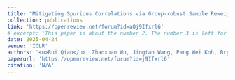 ```yaml
---
title: "Mitigating Spurious Correlations via Group-robust Sample Reweighting"
collection: publications
link: 'https://openreview.net/forum?id=aQj9Ifxrl6'
# excerpt: 'This paper is about the number 2. The number 3 is left for future work.'
date: 2025-04-24
venue: 'ICLR'
authors: '<u>Rui Qiao</u>, Zhaoxuan Wu, Jingtan Wang, Pang Wei Koh, Bryan Kian Hsiang Low'
paperurl: 'https://openreview.net/forum?id=j9Ifxrl6'
citation: 'N/A'
---
```


<!-- [Download paper here](https://openreview.net/pdf?id=I2mIxuXA72) -->